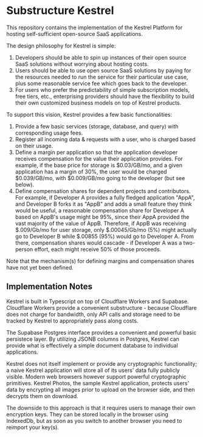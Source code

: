 # Substructure Kestrel

This repository contains the implementation of the Kestrel Platform for
hosting self-sufficient open-source SaaS applications.

The design philosophy for Kestrel is simple:

1. Developers should be able to spin up instances of their open source SaaS
   solutions without worrying about hosting costs.
2. Users should be able to use open source SaaS solutions by paying for
   the resources needed to run the service for their particular use case, plus
   some reasonable service fee which goes back to the developer.
3. For users who prefer the predictability of simple subscription models, free
   tiers, etc., enterprising providers should have the flexibility to build
   their own customized business models on top of Kestrel products.

To support this vision, Kestrel provides a few basic functionalities:

1. Provide a few basic services (storage, database, and query) with corresponding
   usage fees.
2. Register all incoming data & requests with a user, who is charged based on
   their usage.
3. Define a margin per application so that the application developer receives
   compensation for the value their application provides. For example, if the
   base price for storage is $0.03/GB/mo, and a given application has a margin
   of 30%, the user would be charged $0.039/GB/mo, with $0.009/GB/mo going to
   the developer (but see below).
4. Define compensation shares for dependent projects and contributors. For
   example, if Developer A provides a fully fledged application "AppA", and
   Developer B forks it as "AppB" and adds a small feature they think would be
   useful, a reasonable compensation share for Developer A based on AppB's usage
   might be 95%, since their AppA provided the vast majority of the value of
   AppB. Therefore, if AppB was receiving $.009/Gb/mo for user storage, only 
   $.00045/Gb/mo (5%) might actually go to Developer B while $.00855 (95%) would
   go to Developer A. From there, compensation shares would cascade - if
   Developer A was a two-person effort, each might receive 50% of those
   proceeds.

Note that the mechanism(s) for defining margins and compensation shares have 
not yet been defined.

## Implementation Notes

Kestrel is built in Typescript on top of Cloudflare Workers and Supabase.
Cloudflare Workers provide a convenient substructure - because Cloudflare does
not charge for bandwidth, only API calls and storage need to be tracked
by Kestrel to appropriately pass along costs. 

The Supabase Postgres interface provides a convenient and powerful basic
persistece layer. By utilizing JSONB columns in Postgres, Kestrel can provide
what is effectively a simple document database to individual applications.

Kestrel does not itself implement or provide any cryptographic functionality;
a naive Kestrel application will store all of its users' data fully publicly
visible. Modern web browsers however support powerful cryptographic primitives.
Kestrel Photos, the sample Kestrel application, protects users' data by
encrypting all images prior to upload on the browser side, and then decrypts
them on download.

The downside to this approach is that it requires users to manage their own
encryption keys. They can be stored locally in the browser using IndexedDb,
but as soon as you switch to another browser you need to reimport your key(s).